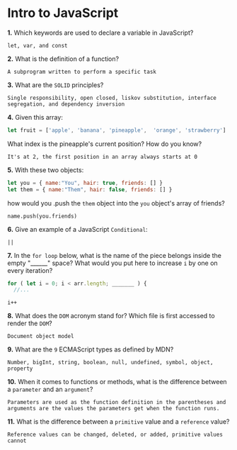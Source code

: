 # Intro to JavaScript

**1.** Which keywords are used to declare a variable in JavaScript?
<!-- enter you answer in the space below -->
```
let, var, and const
```
**2.** What is the definition of a function?
<!-- enter you answer in the space below -->
```
A subprogram written to perform a specific task
```
**3.** What are the `SOLID` principles?
<!-- enter you answer in the space below -->
```
Single responsibility, open closed, liskov substitution, interface segregation, and dependency inversion
```
**4.** Given this array: 
```js
let fruit = ['apple', 'banana', 'pineapple',  'orange', 'strawberry']
``` 
What index is the pineapple's current position? How do you know?
<!-- enter you answer in the space below -->
```
It's at 2, the first position in an array always starts at 0
```
**5.** With these two objects: 
```js
let you = { name:"You", hair: true, friends: [] }
let them = { name:"Them", hair: false, friends: [] }
```
how would you .push the `them` object into the `you` object's array of friends?
<!-- enter you answer in the space below -->
```
name.push(you.friends)
```

**6.** Give an example of a JavaScript `Conditional`:
<!-- enter you answer in the space below -->
```
||
```
**7.** In the `for loop` below, what is the name of the piece belongs inside the empty "______" space? What would you put here to increase `i` by one on every iteration?
```js
for ( let i = 0; i < arr.length; _______ ) {
  //...
```
<!-- enter you answer in the space below -->
```
i++
```
**8.** What does the `DOM` acronym stand for? Which file is first accessed to render the `DOM`?
<!-- enter you answer in the space below -->
```
Document object model
```

**9.** What are the `9` ECMAScript types as defined by MDN?
<!-- enter you answer in the space below -->
```
Number, bigInt, string, boolean, null, undefined, symbol, object, property
```
**10.** When it comes to functions or methods, what is the difference between a `parameter` and an `argument`?
<!-- enter you answer in the space below -->
```
Parameters are used as the function definition in the parentheses and arguments are the values the parameters get when the function runs.
```
**11.** What is the difference between a `primitive` value and a `reference` value?
<!-- enter you answer in the space below -->
```
Reference values can be changed, deleted, or added, primitive values cannot
```